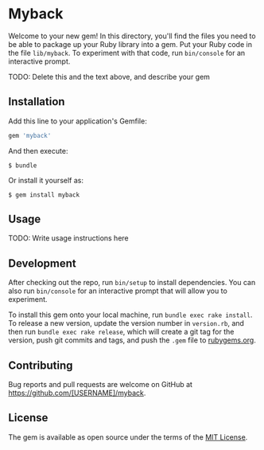 # Myback

Welcome to your new gem! In this directory, you'll find the files you need to be able to package up your Ruby library into a gem. Put your Ruby code in the file `lib/myback`. To experiment with that code, run `bin/console` for an interactive prompt.

TODO: Delete this and the text above, and describe your gem

## Installation

Add this line to your application's Gemfile:

```ruby
gem 'myback'
```

And then execute:

    $ bundle

Or install it yourself as:

    $ gem install myback

## Usage

TODO: Write usage instructions here

## Development

After checking out the repo, run `bin/setup` to install dependencies. You can also run `bin/console` for an interactive prompt that will allow you to experiment.

To install this gem onto your local machine, run `bundle exec rake install`. To release a new version, update the version number in `version.rb`, and then run `bundle exec rake release`, which will create a git tag for the version, push git commits and tags, and push the `.gem` file to [rubygems.org](https://rubygems.org).

## Contributing

Bug reports and pull requests are welcome on GitHub at https://github.com/[USERNAME]/myback.


## License

The gem is available as open source under the terms of the [MIT License](http://opensource.org/licenses/MIT).

